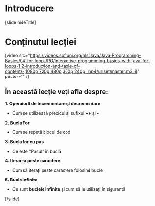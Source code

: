 # Introducere
[slide hideTitle]

# Conținutul lecției

[video src="https://videos.softuni.org/hls/Java/Java-Programming-Basics/04-for-loops/RO/interactive-programming-basics-with-java-for-loops-1-2-introduction-and-table-of-contents-,1080p,720p,480p,360p,240p,.mp4/urlset/master.m3u8" poster="" /]

## În această lecție veți afla despre:

**1. Operatorii de incrementare și decrementare**

- Cum se utilizează prexicul și sufixul **++** și **-**

**2. Bucla For**

- Cum se repetă blocul de cod

**3. Bucla for  cu pas**

- Ce este "Pasul" în buclă

**4. Iterarea peste caractere**

- Cum să iterați peste caractere folosind bucle

**5. Bucle infinite**

- Ce sunt **buclele infinite** și cum să le utilizați în siguranță

[/slide]